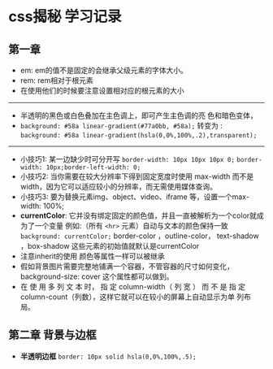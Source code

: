 <!--
 * @Author: your name
 * @Date: 2021-07-07 17:46:49
 * @LastEditTime: 2021-07-07 20:09:59
 * @LastEditors: Please set LastEditors
 * @Description: In User Settings Edit
 * @FilePath: \notes\study notes\css-study\css-style.md
-->
# css揭秘 学习记录
## 第一章
  * em: em的值不是固定的会继承父级元素的字体大小。
  * rem: rem相对于根元素
  * 在使用他们的时候要注意设置相对应的根元素的大小
  ---
  * 半透明的黑色或白色叠加在主色调上，即可产生主色调的亮
色和暗色变体，
  * `background: #58a linear-gradient(#77a0bb, #58a);` 
  转变为 :
  `background: #58a linear-gradient(hsla(0,0%,100%,.2),transparent);`
  ---
  * 小技巧1: 某一边缺少时可分开写
    `border-width: 10px 10px 10px 0;`
    `border-width: 10px;border-left-width: 0;`
  * 小技巧2: 当你需要在较大分辨率下得到固定宽度时使用 max-width 而不是
    width，因为它可以适应较小的分辨率，而无需使用媒体查询。
  * 小技巧3: 要为替换元素img、object、video、iframe 等，设置一个max-width: 100%;
  * **currentColor**: 它并没有绑定固定的颜色值，并且一直被解析为一个color就成为了一个变量
    例如:（所有 `<hr>` 元素）自动与文本的颜色保持一致 `background: currentColor;`
    border-color ，outline-color， text-shadow ，box-shadow 这些元素的初始值就默认是currentColor
  * 注意inherit的使用 颜色等属性一样可以被继承
  * 假如背景图片需要完整地铺满一个容器，不管容器的尺寸如何变化，
    background-size: cover 这个属性都可以做到。
  * 在 使 用 多 列 文 本 时， 指 定 column-width（ 列 宽 ） 而 不 是 指 定
    column-count（列数），这样它就可以在较小的屏幕上自动显示为单
    列布局。
## 第二章 背景与边框
  * **半透明边框**
  `border: 10px solid hsla(0,0%,100%,.5);`



